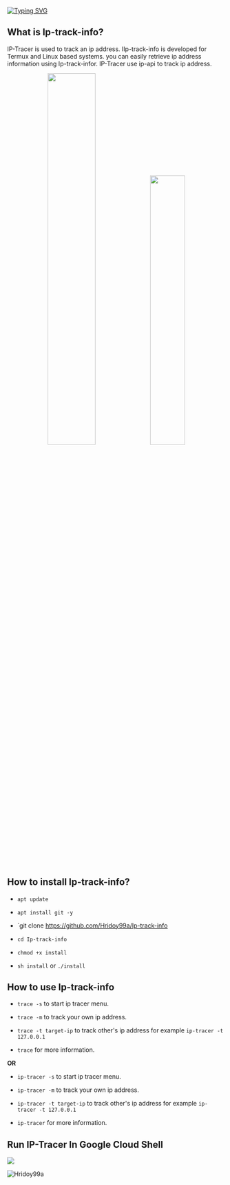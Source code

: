 [![Typing SVG](https://readme-typing-svg.demolab.com?font=Rubik+Glitch&pause=1000&color=00FF00&random=false&width=435&lines=Ip-track-info+By+%5BBD-HACKER%5D)](https://t.me/BdTopBlackHacker)

## What is Ip-track-info?

IP-Tracer is used to track an ip address. IIp-track-info is developed for Termux and Linux based systems. you can easily retrieve ip address information using Ip-track-infor. IP-Tracer use ip-api to track ip address.

<p align="center">
<img width="47%" src="src/Screenshot_20240108-183514.png"/>
<img width="40%" src="src/Screenshot_20240108-183800.png"/>
</p>

## How to install Ip-track-info?

* `apt update`

* `apt install git -y`

* `git clone https://github.com/Hridoy99a/Ip-track-info

* `cd Ip-track-info`

* `chmod +x install`

* `sh install` or `./install`


## How to use Ip-track-info

* `trace -s` to start ip tracer menu.

* `trace -m` to track your own ip address.

* `trace -t target-ip` to track other's ip address for example `ip-tracer -t 127.0.0.1`

* `trace` for more information.

**OR**

* `ip-tracer -s` to start ip tracer menu.

* `ip-tracer -m` to track your own ip address.

* `ip-tracer -t target-ip` to track other's ip address for example `ip-tracer -t 127.0.0.1`

* `ip-tracer` for more information.

## Run IP-Tracer In Google Cloud Shell
<p align="left">
  <a href="https://shell.cloud.google.com/cloudshell/open?cloudshell_git_repo=https://github.com/Hridoy99a/Ip-track-info.git&tutorial=README.md" target="_blank"><img src="https://gstatic.com/cloudssh/images/open-btn.svg"></a>
</p>

<p align="left"> <img src="https://komarev.com/ghpvc/?username=th3-c0der&label=Profile%20views&color=0e75b6&style=flat" alt="Hridoy99a" /> </p>
